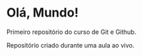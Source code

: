# Olá, Mundo!
 Primeiro repositório do curso de Git e Github.
 
 Repositório criado durante uma aula ao vivo.